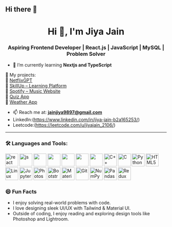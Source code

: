 ## Hi there 👋
<h1 align="center">Hi 👋, I'm Jiya Jain</h1>
<h3 align="center">Aspiring Frontend Developer | React.js | JavaScript | MySQL | Problem Solver</h3>

- 🌱 I’m currently learning **Nextjs and TypeScript**

📌 My projects:  
🔹 [NetflixGPT](https://github.com/jiyajain25/NetflixGPT)  
🔹 [SkillUp – Learning Platform](https://github.com/jiyajain25/SkillUp)  
🔹 [Spotify – Music Website](https://github.com/your-repo/Spotify)  
🔹 [Quiz App](https://github.com/your-repo/QuizApp)  
🔹 [Weather App](https://github.com/your-repo/WeatherApp)

  
  

- 📫 Reach me at: **jainjiya9897@gmail.com**
- LinkedIn:(https://www.linkedin.com/in/jiya-jain-b2a165253/)
- Leetcode:(https://leetcode.com/u/jiyajain_2106/)
  


---

### 🛠️ Languages and Tools:
<p align="left">
  <img src="https://cdn.jsdelivr.net/gh/devicons/devicon/icons/react/react-original.svg" alt="react" width="40"/>
  <img src="https://cdn.jsdelivr.net/gh/devicons/devicon/icons/javascript/javascript-original.svg" alt="js" width="40"/>
  <img src="https://cdn.jsdelivr.net/gh/devicons/devicon/icons/html5/html5-original.svg" width="40"/>
  <img src="https://cdn.jsdelivr.net/gh/devicons/devicon/icons/css3/css3-original.svg" width="40"/>
  <img src="https://cdn.jsdelivr.net/gh/devicons/devicon/icons/mysql/mysql-original.svg" width="40"/>
  <img src="https://cdn.jsdelivr.net/gh/devicons/devicon/icons/github/github-original.svg" width="40"/>
  <img src="https://cdn.jsdelivr.net/gh/devicons/devicon/icons/vscode/vscode-original.svg" width="40"/>
   <img src="https://cdn.jsdelivr.net/gh/devicons/devicon/icons/cplusplus/cplusplus-original.svg" alt="C++" width="40"/>
  <img src="https://cdn.jsdelivr.net/gh/devicons/devicon/icons/c/c-original.svg" alt="C" width="40"/>
  <img src="https://cdn.jsdelivr.net/gh/devicons/devicon/icons/python/python-original.svg" alt="Python" width="40"/>
  <img src="https://cdn.jsdelivr.net/gh/devicons/devicon/icons/html5/html5-original.svg" alt="HTML5" width="40"/>
  <img src="https://cdn.jsdelivr.net/gh/devicons/devicon/icons/linux/linux-original.svg" alt="Linux" width="40"/>
  <img src="https://cdn.jsdelivr.net/gh/devicons/devicon/icons/jupyter/jupyter-original.svg" alt="Jupyter" width="40"/>
  <img src="https://cdn.jsdelivr.net/gh/devicons/devicon/icons/photoshop/photoshop-plain.svg" alt="Photoshop" width="40"/>
  <img src="https://cdn.jsdelivr.net/gh/devicons/devicon/icons/bootstrap/bootstrap-original.svg" alt="Bootstrap" width="40"/>
  <img src="https://cdn.jsdelivr.net/gh/devicons/devicon/icons/materialui/materialui-original.svg" alt="Material UI" width="40"/>
  <img src="https://cdn.jsdelivr.net/gh/devicons/devicon/icons/git/git-original.svg" alt="Git" width="40"/>
  <img src="https://cdn.jsdelivr.net/gh/devicons/devicon/icons/numpy/numpy-original.svg" alt="NumPy" width="40"/>
  <img src="https://cdn.jsdelivr.net/gh/devicons/devicon/icons/pandas/pandas-original.svg" alt="Pandas" width="40"/>
  <img src="https://cdn.jsdelivr.net/gh/devicons/devicon/icons/redux/redux-original.svg" alt="Redux" width="40"/>
</p>


### 😄 Fun Facts
- I enjoy solving real-world problems with code.
- I love designing sleek UI/UX with Tailwind & Material UI.
- Outside of coding, I enjoy reading and exploring design tools like Photoshop and Lightroom.


<!--
**Jiyajain25/Jiyajain25** is a ✨ _special_ ✨ repository because its `README.md` (this file) appears on your GitHub profile.

Here are some ideas to get you started:

- 🔭 I’m currently working on ...
- 🌱 I’m currently learning ...
- 👯 I’m looking to collaborate on ...
- 🤔 I’m looking for help with ...
- 💬 Ask me about ...
- 📫 How to reach me: ...
- 😄 Pronouns: ...
- ⚡ Fun fact: ...
-->
